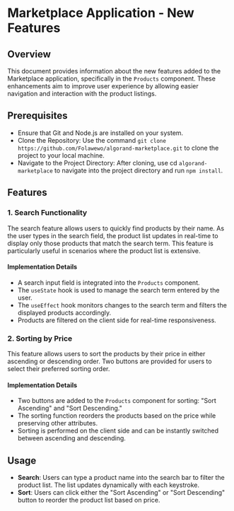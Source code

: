 # Marketplace Application - New Features

## Overview
This document provides information about the new features added to the Marketplace application, specifically in the `Products` component. These enhancements aim to improve user experience by allowing easier navigation and interaction with the product listings.

## Prerequisites
- Ensure that Git and Node.js are installed on your system.
- Clone the Repository: Use the command `git clone https://github.com/Folawewo/algorand-marketplace.git` to clone the project to your local machine.
- Navigate to the Project Directory: After cloning, use cd `algorand-marketplace` to navigate into the project directory and run `npm install`.

## Features

### 1. Search Functionality
The search feature allows users to quickly find products by their name. As the user types in the search field, the product list updates in real-time to display only those products that match the search term. This feature is particularly useful in scenarios where the product list is extensive.

#### Implementation Details
- A search input field is integrated into the `Products` component.
- The `useState` hook is used to manage the search term entered by the user.
- The `useEffect` hook monitors changes to the search term and filters the displayed products accordingly.
- Products are filtered on the client side for real-time responsiveness.

### 2. Sorting by Price
This feature allows users to sort the products by their price in either ascending or descending order. Two buttons are provided for users to select their preferred sorting order.

#### Implementation Details
- Two buttons are added to the `Products` component for sorting: "Sort Ascending" and "Sort Descending."
- The sorting function reorders the products based on the price while preserving other attributes.
- Sorting is performed on the client side and can be instantly switched between ascending and descending.

## Usage
- **Search**: Users can type a product name into the search bar to filter the product list. The list updates dynamically with each keystroke.
- **Sort**: Users can click either the "Sort Ascending" or "Sort Descending" button to reorder the product list based on price.

